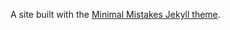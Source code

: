 A site built with the [Minimal Mistakes Jekyll theme](https://github.com/mmistakes/minimal-mistakes).